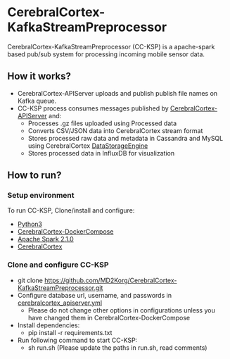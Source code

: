 # CerebralCortex-KafkaStreamPreprocessor
CerebralCortex-KafkaStreamPreprocessor (CC-KSP) is a apache-spark based pub/sub system for processing incoming mobile sensor data.

## How it works?
* CerebralCortex-APIServer uploads and publish publish file names on Kafka queue.
* CC-KSP process consumes messages published by [CerebralCortex-APIServer](https://github.com/MD2Korg/CerebralCortex-APIServer)  and:
    * Processes .gz files uploaded using Processed data
    * Converts CSV/JSON data into CerebralCortex stream format
    * Stores processed raw data and metadata in Cassandra and MySQL using CerebralCortex [DataStorageEngine](https://github.com/MD2Korg/CerebralCortex/tree/master/cerebralcortex/kernel/DataStoreEngine)
    * Stores processed data in InfluxDB for visualization
    
## How to run?
### Setup environment
To run CC-KSP, Clone/install and configure:
* [Python3](https://www.python.org/download/releases/3.0/)
* [CerebralCortex-DockerCompose](https://github.com/MD2Korg/CerebralCortex-DockerCompose)
* [Apache Spark 2.1.0](https://spark.apache.org/releases/spark-release-2-1-0.html) 
* [CerebralCortex](https://github.com/MD2Korg/CerebralCortex)

### Clone and configure CC-KSP
* git clone https://github.com/MD2Korg/CerebralCortex-KafkaStreamPreprocessor.git
* Configure database url, username, and passwords in [cerebralcortex_apiserver.yml](https://github.com/MD2Korg/CerebralCortex-KafkaStreamPreprocessor/blob/master/cerebralcortex_apiserver.yml)
    * Please do not change other options in configurations unless you have changed them in CerebralCortex-DockerCompose   
* Install dependencies:
    * pip install -r requirements.txt
* Run following command to start CC-KSP:
    * sh run.sh (Please update the paths in run.sh, read comments)


